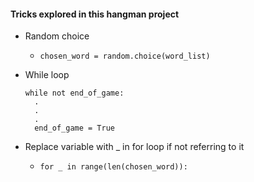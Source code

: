 #### Tricks explored in this hangman project

- Random choice
  - `chosen_word = random.choice(word_list)`

- While loop
  ```
  while not end_of_game:
    .
    .
    .
    end_of_game = True
  ```

- Replace variable with _ in for loop if not referring to it
  - `for _ in range(len(chosen_word)):`

